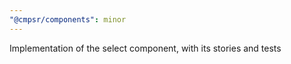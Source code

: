 ```yaml
---
"@cmpsr/components": minor
---
```


Implementation of the select component, with its stories and tests

